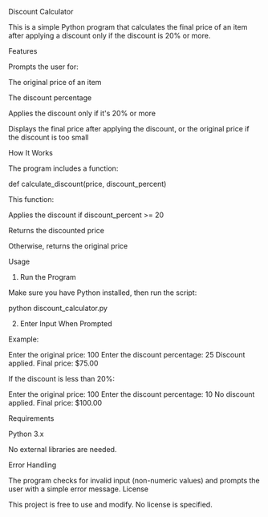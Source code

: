 Discount Calculator

This is a simple Python program that calculates the final price of an item after applying a discount only if the discount is 20% or more.

 Features

Prompts the user for:

The original price of an item

The discount percentage

Applies the discount only if it's 20% or more

Displays the final price after applying the discount, or the original price if the discount is too small

 How It Works

The program includes a function:

def calculate_discount(price, discount_percent)


This function:

Applies the discount if discount_percent >= 20

Returns the discounted price

Otherwise, returns the original price

 Usage
1. Run the Program

Make sure you have Python installed, then run the script:

python discount_calculator.py

2. Enter Input When Prompted

Example:

Enter the original price: 100
Enter the discount percentage: 25
Discount applied. Final price: $75.00


If the discount is less than 20%:

Enter the original price: 100
Enter the discount percentage: 10
No discount applied. Final price: $100.00

 Requirements

Python 3.x

No external libraries are needed.

 Error Handling

The program checks for invalid input (non-numeric values) and prompts the user with a simple error message.
 License

This project is free to use and modify. No license is specified.
